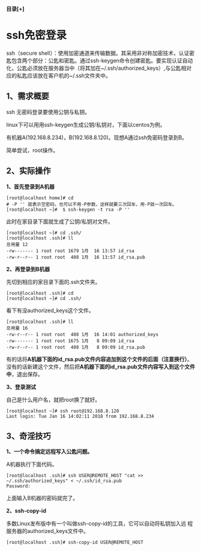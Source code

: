 <div class="BlogAnchor">
   <p>
   <b id="AnchorContentToggle" title="收起" style="cursor:pointer;">目录[+]</b>
   </p>
   
  <div class="AnchorContent" id="AnchorContent"> </div>
</div>


# ssh免密登录

ssh（secure shell）：使用加密通道来传输数据。其采用非对称加密技术，认证密匙包含两个部分：公匙和密匙。通过ssh-keygen命令创建密匙。要实现认证自动化，公匙必须放在服务器当中（将其加在~/.ssh/authorized_keys）,与公匙相对应的私匙应该放在客户机的~/.ssh文件夹中。

## 1、需求概要

ssh 无密码登录要使用公钥与私钥。

linux下可以用用ssh-keygen生成公钥/私钥对，下面以centos为例。

有机器A(192.168.8.234)，B(192.168.8.120)。现想A通过ssh免密码登录到B。

简单尝试，root操作。


## 2、实际操作

**1、首先登录到A机器**

	
	[root@localhost home]# cd
	# -P '' 就表示空密码，也可以不用-P参数，这样就要三次回车，用-P就一次回车。
	[root@localhost ~]#  $ ssh-keygen -t rsa -P ''

此时在家目录下面就生成了公钥/私钥对文件。

	[root@localhost ~]# cd .ssh/
	[root@localhost .ssh]# ll
	总用量 12
	-rw------- 1 root root 1679 1月  16 13:57 id_rsa
	-rw-r--r-- 1 root root  408 1月  16 13:57 id_rsa.pub

**2、再登录到B机器**

先切到相应的家目录下面的.ssh文件夹。

	[root@localhost .ssh]# cd 
	[root@localhost ~]# cd .ssh/
	
看下有没authorized_keys这个文件。

	[root@localhost .ssh]# ll
	总用量 16
	-rw-r--r-- 1 root root  408 1月  16 14:01 authorized_keys
	-rw------- 1 root root 1675 1月   8 09:09 id_rsa
	-rw-r--r-- 1 root root  408 1月   8 09:09 id_rsa.pub

有的话将**A机器下面的id_rsa.pub文件内容追加到这个文件的后面（注意换行）**。没有的话新建这个文件，然后把**A机器下面的id_rsa.pub文件内容写入到这个文件中**，退出保存。

**3、登录测试**

自己是什么用户名，就把root换了就好。

	[root@localhost ~]# ssh root@192.168.8.120
	Last login: Tue Jan 16 14:02:11 2018 from 192.168.8.234

## 3、奇淫技巧

**1、一个命令搞定远程写入公匙问题。**

A机器执行下面代码。

	[root@localhost .ssh]# ssh USER@REMOTE_HOST "cat >> ~/.ssh/authorized_keys" < ~/.ssh/id_rsa.pub
	Password:

上面输入B机器的密码就完了。

**2、ssh-copy-id**

多数Linux发布版中有一个叫做ssh-copy-id的工具，它可以自动将私钥加入远
程服务器的authorized_keys文件中。

	[root@localhost .ssh]# ssh-copy-id USER@REMOTE_HOST